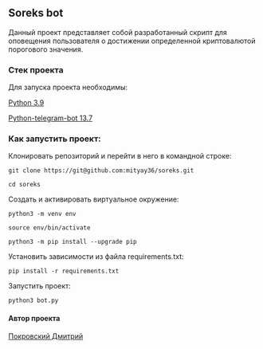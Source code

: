 ## Soreks bot

Данный проект представляет собой разработанный скрипт для 
оповещения пользователя о достижении определенной криптовалютой порогового значения.

### Стек проекта

Для запуска проекта необходимы:

[Python 3.9](https://www.python.org/downloads/release/python-390/) 

[Python-telegram-bot 13.7](https://docs.python-telegram-bot.org/en/v13.7/)


### Как запустить проект:

Клонировать репозиторий и перейти в него в командной строке:

```
git clone https://git@github.com:mityay36/soreks.git
```

```
cd soreks
```

Cоздать и активировать виртуальное окружение:

```
python3 -m venv env
```

```
source env/bin/activate
```

```
python3 -m pip install --upgrade pip
```

Установить зависимости из файла requirements.txt:

```
pip install -r requirements.txt
```

Запустить проект:

```
python3 bot.py
```
#### Автор проекта
[Покровский Дмитрий](https://github.com/mityay36)
